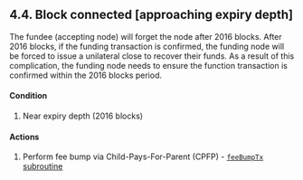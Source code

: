 ## 4.4. Block connected [approaching expiry depth]

The fundee (accepting node) will forget the node after 2016 blocks. After 2016 blocks, if the funding transaction is confirmed, the funding node will be forced to issue a unilateral close to recover their funds. As a result of this complication, the funding node needs to ensure the function transaction is confirmed within the 2016 blocks period.

#### Condition

1. Near expiry depth (2016 blocks)

#### Actions

1. Perform fee bump via Child-Pays-For-Parent (CPFP) - [`feeBumpTx` subroutine](../routines/feeBumpTx.md)
